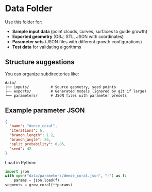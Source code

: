 # Data Folder

Use this folder for:

- **Sample input data** (point clouds, curves, surfaces to guide growth)
- **Exported geometry** (OBJ, STL, JSON with coordinates)
- **Parameter sets** (JSON files with different growth configurations)
- **Test data** for validating algorithms

## Structure suggestions

You can organize subdirectories like:

```
data/
├── inputs/          # Source geometry, seed points
├── exports/         # Generated models (ignored by git if large)
└── parameters/      # JSON files with parameter presets
```

## Example parameter JSON

```json
{
  "name": "dense_coral",
  "iterations": 6,
  "branch_length": 1.2,
  "branch_angle": 20,
  "split_probability": 0.85,
  "seed": 42
}
```

Load in Python:
```python
import json
with open("data/parameters/dense_coral.json", "r") as f:
    params = json.load(f)
segments = grow_coral(**params)
```
